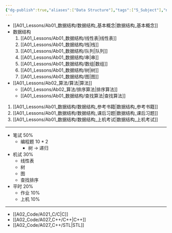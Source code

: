 ```yaml
---
{"dg-publish":true,"aliases":["Data Structure"],"tags":["5_Subject"],"number headings":"auto, first-level 1, max 6, A.1.","Created-Date":"2023-08-09 09:17:50","Modified-Date":"2024-04-18 11:53:23","permalink":"/A01_Lessons/Ab01_数据结构/数据结构/","dgPassFrontmatter":true}
---
```




- [[A01_Lessons/Ab01_数据结构/数据结构_基本概念\|数据结构_基本概念]]
- 数据结构
	1. [[A01_Lessons/Ab01_数据结构/线性表\|线性表]]
	2. [[A01_Lessons/Ab01_数据结构/栈\|栈]]
	3. [[A01_Lessons/Ab01_数据结构/队列\|队列]]
	4. [[A01_Lessons/Ab01_数据结构/串\|串]]
	5. [[A01_Lessons/Ab01_数据结构/数组\|数组]]
	6. [[A01_Lessons/Ab01_数据结构/树\|树]]
	7. [[A01_Lessons/Ab01_数据结构/图\|图]]
- [[A01_Lessons/Ab02_算法/算法\|算法]]
	- [[A01_Lessons/Ab02_算法/排序算法\|排序算法]]
	- [[A01_Lessons/Ab01_数据结构/查找算法\|查找算法]]








1. [[A01_Lessons/Ab01_数据结构/数据结构_参考书籍\|数据结构_参考书籍]]
2. [[A01_Lessons/Ab01_数据结构/数据结构_课后习题\|数据结构_课后习题]]
3. [[A01_Lessons/Ab01_数据结构/数据结构_上机考试\|数据结构_上机考试]]




---


- 笔试 50%
	- 编程题 10 * 2 
		- 树 -> 递归
- 机试 30%
	- 线性表
	- 树
	- 图
	- 查找排序
- 平时 20%
	- 作业 10%
	- 上机 10%






---


- [[A02_Code/A021_C/C\|C]]
- [[A02_Code/A027_C++/C++\|C++]]
- [[A02_Code/A027_C++/STL\|STL]]